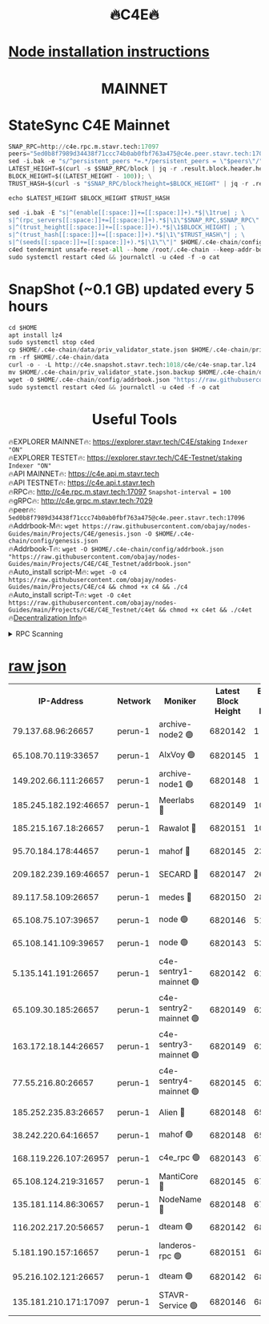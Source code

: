 <h1 align="center"> 🔥C4E🔥</h1>

[Node installation instructions](https://github.com/obajay/nodes-Guides/tree/main/Projects/C4E)
=

<h1 align="center"> MAINNET</h1>

# StateSync C4E Mainnet
```python
SNAP_RPC=http://c4e.rpc.m.stavr.tech:17097
peers="5ed0b8f7989d34438f71ccc74b0ab0fbf763a475@c4e.peer.stavr.tech:17096"
sed -i.bak -e "s/^persistent_peers *=.*/persistent_peers = \"$peers\"/" $HOME/.c4e-chain/config/config.toml
LATEST_HEIGHT=$(curl -s $SNAP_RPC/block | jq -r .result.block.header.height); \
BLOCK_HEIGHT=$((LATEST_HEIGHT - 100)); \
TRUST_HASH=$(curl -s "$SNAP_RPC/block?height=$BLOCK_HEIGHT" | jq -r .result.block_id.hash)

echo $LATEST_HEIGHT $BLOCK_HEIGHT $TRUST_HASH

sed -i.bak -E "s|^(enable[[:space:]]+=[[:space:]]+).*$|\1true| ; \
s|^(rpc_servers[[:space:]]+=[[:space:]]+).*$|\1\"$SNAP_RPC,$SNAP_RPC\"| ; \
s|^(trust_height[[:space:]]+=[[:space:]]+).*$|\1$BLOCK_HEIGHT| ; \
s|^(trust_hash[[:space:]]+=[[:space:]]+).*$|\1\"$TRUST_HASH\"| ; \
s|^(seeds[[:space:]]+=[[:space:]]+).*$|\1\"\"|" $HOME/.c4e-chain/config/config.toml
c4ed tendermint unsafe-reset-all --home /root/.c4e-chain --keep-addr-book
sudo systemctl restart c4ed && journalctl -u c4ed -f -o cat
```
# SnapShot (~0.1 GB) updated every 5 hours
```python
cd $HOME
apt install lz4
sudo systemctl stop c4ed
cp $HOME/.c4e-chain/data/priv_validator_state.json $HOME/.c4e-chain/priv_validator_state.json.backup
rm -rf $HOME/.c4e-chain/data
curl -o - -L http://c4e.snapshot.stavr.tech:1018/c4e/c4e-snap.tar.lz4 | lz4 -c -d - | tar -x -C $HOME/.c4e-chain --strip-components 2
mv $HOME/.c4e-chain/priv_validator_state.json.backup $HOME/.c4e-chain/data/priv_validator_state.json
wget -O $HOME/.c4e-chain/config/addrbook.json "https://raw.githubusercontent.com/obajay/nodes-Guides/main/Projects/C4E/addrbook.json"
sudo systemctl restart c4ed && journalctl -u c4ed -f -o cat
```
 <h1 align="center"> Useful Tools</h1>

🔥EXPLORER MAINNET🔥:  https://explorer.stavr.tech/C4E/staking            `Indexer "ON"` \
🔥EXPLORER TESTET🔥:   https://explorer.stavr.tech/C4E-Testnet/staking     `Indexer "ON"` \
🔥API MAINNET🔥:       https://c4e.api.m.stavr.tech \
🔥API TESTNET🔥:       https://c4e.api.t.stavr.tech \
🔥RPC🔥:               http://c4e.rpc.m.stavr.tech:17097                  `Snapshot-interval = 100` \
🔥gRPC🔥:              http://c4e.grpc.m.stavr.tech:7029 \
🔥peer🔥:              `5ed0b8f7989d34438f71ccc74b0ab0fbf763a475@c4e.peer.stavr.tech:17096` \
🔥Addrbook-M🔥:    ```wget https://raw.githubusercontent.com/obajay/nodes-Guides/main/Projects/C4E/genesis.json -O $HOME/.c4e-chain/config/genesis.json``` \
🔥Addrbook-T🔥:    ```wget -O $HOME/.c4e-chain/config/addrbook.json "https://raw.githubusercontent.com/obajay/nodes-Guides/main/Projects/C4E/C4E_Testnet/addrbook.json"``` \
🔥Auto_install script-M🔥: ```wget -O c4 https://raw.githubusercontent.com/obajay/nodes-Guides/main/Projects/C4E/c4 && chmod +x c4 && ./c4``` \
🔥Auto_install script-T🔥: ```wget -O c4et https://raw.githubusercontent.com/obajay/nodes-Guides/main/Projects/C4E/C4E_Testnet/c4et && chmod +x c4et && ./c4et``` \
🔥[Decentralization Info](https://github.com/obajay/StateSync-snapshots/tree/main/Projects/C4E/Decentralization)🔥




<details>
<summary>RPC Scanning</summary>

<h2 align="center"> We scan nodes in real time every 4 hours. And we provide the final result of RPC endpoints.
We cannot influence the operation of these nodes in any way. </h2>


```python
If Voting Power is higher than 0 --> then the Node is a validator of the network and may be subject to attack and be a potential threat to the chain.
```
```python
We marked such validators with a red symbol
```

</details>

[raw json](https://rpc-check.c4e.stavr.tech/c4e/rpc-c4e-result.json)
=



<table><tr><th>IP-Address</th><th>Network</th><th>Moniker</th><th>Latest Block Height</th><th>Earliest Block Height</th><th>Catching Up</th><th>Tx Index</th><th>Voting Power</th><th>Scan Time</th></tr><tr><td>79.137.68.96:26657</td><td>perun-1</td><td>archive-node2 🟢</td><td>6820142</td><td>1</td><td>False</td><td>on</td><td>0</td><td>2024-01-20T22:52:22.782863984UTC</td></tr><tr><td>65.108.70.119:33657</td><td>perun-1</td><td>AlxVoy 🟢</td><td>6820145</td><td>1</td><td>False</td><td>on</td><td>0</td><td>2024-01-20T22:52:39.411987916UTC</td></tr><tr><td>149.202.66.111:26657</td><td>perun-1</td><td>archive-node1 🟢</td><td>6820148</td><td>1</td><td>False</td><td>on</td><td>0</td><td>2024-01-20T22:52:55.575015955UTC</td></tr><tr><td>185.245.182.192:46657</td><td>perun-1</td><td>Meerlabs 🔴</td><td>6820149</td><td>1051501</td><td>False</td><td>on</td><td>527310</td><td>2024-01-20T22:53:01.311822203UTC</td></tr><tr><td>185.215.167.18:26657</td><td>perun-1</td><td>Rawalot 🔴</td><td>6820151</td><td>1090501</td><td>False</td><td>on</td><td>701423</td><td>2024-01-20T22:53:13.308411702UTC</td></tr><tr><td>95.70.184.178:44657</td><td>perun-1</td><td>mahof 🔴</td><td>6820145</td><td>2342001</td><td>False</td><td>off</td><td>1864189</td><td>2024-01-20T22:52:36.635632219UTC</td></tr><tr><td>209.182.239.169:46657</td><td>perun-1</td><td>SECARD 🔴</td><td>6820147</td><td>2616101</td><td>False</td><td>off</td><td>1136703</td><td>2024-01-20T22:52:50.817127609UTC</td></tr><tr><td>89.117.58.109:26657</td><td>perun-1</td><td>medes 🔴</td><td>6820150</td><td>2826001</td><td>False</td><td>off</td><td>1484927</td><td>2024-01-20T22:53:08.489164792UTC</td></tr><tr><td>65.108.75.107:39657</td><td>perun-1</td><td>node 🟢</td><td>6820146</td><td>5198801</td><td>False</td><td>on</td><td>0</td><td>2024-01-20T22:52:41.916529633UTC</td></tr><tr><td>65.108.141.109:39657</td><td>perun-1</td><td>node 🟢</td><td>6820143</td><td>5303301</td><td>False</td><td>on</td><td>0</td><td>2024-01-20T22:52:25.189619119UTC</td></tr><tr><td>5.135.141.191:26657</td><td>perun-1</td><td>c4e-sentry1-mainnet 🟢</td><td>6820142</td><td>6198001</td><td>False</td><td>on</td><td>0</td><td>2024-01-20T22:52:21.696880711UTC</td></tr><tr><td>65.109.30.185:26657</td><td>perun-1</td><td>c4e-sentry2-mainnet 🟢</td><td>6820149</td><td>6238301</td><td>False</td><td>on</td><td>0</td><td>2024-01-20T22:53:00.892833287UTC</td></tr><tr><td>163.172.18.144:26657</td><td>perun-1</td><td>c4e-sentry3-mainnet 🟢</td><td>6820149</td><td>6239001</td><td>False</td><td>on</td><td>0</td><td>2024-01-20T22:53:02.030153557UTC</td></tr><tr><td>77.55.216.80:26657</td><td>perun-1</td><td>c4e-sentry4-mainnet 🟢</td><td>6820145</td><td>6241001</td><td>False</td><td>on</td><td>0</td><td>2024-01-20T22:52:37.004869830UTC</td></tr><tr><td>185.252.235.83:26657</td><td>perun-1</td><td>Alien 🔴</td><td>6820148</td><td>6502501</td><td>False</td><td>on</td><td>1136703</td><td>2024-01-20T22:52:56.271186691UTC</td></tr><tr><td>38.242.220.64:16657</td><td>perun-1</td><td>mahof 🟢</td><td>6820148</td><td>6545801</td><td>False</td><td>off</td><td>0</td><td>2024-01-20T22:52:53.195658061UTC</td></tr><tr><td>168.119.226.107:26957</td><td>perun-1</td><td>c4e_rpc 🟢</td><td>6820143</td><td>6720143</td><td>False</td><td>on</td><td>0</td><td>2024-01-20T22:52:29.529556150UTC</td></tr><tr><td>65.108.124.219:31657</td><td>perun-1</td><td>MantiCore 🔴</td><td>6820145</td><td>6720145</td><td>False</td><td>off</td><td>193303</td><td>2024-01-20T22:52:36.111630937UTC</td></tr><tr><td>135.181.114.86:30657</td><td>perun-1</td><td>NodeName 🔴</td><td>6820148</td><td>6796001</td><td>False</td><td>off</td><td>140495</td><td>2024-01-20T22:52:55.965183969UTC</td></tr><tr><td>116.202.217.20:56657</td><td>perun-1</td><td>dteam 🟢</td><td>6820142</td><td>6800901</td><td>False</td><td>on</td><td>0</td><td>2024-01-20T22:52:22.002442328UTC</td></tr><tr><td>5.181.190.157:16657</td><td>perun-1</td><td>landeros-rpc 🟢</td><td>6820151</td><td>6808001</td><td>False</td><td>on</td><td>0</td><td>2024-01-20T22:53:12.996171658UTC</td></tr><tr><td>95.216.102.121:26657</td><td>perun-1</td><td>dteam 🟢</td><td>6820142</td><td>6814501</td><td>False</td><td>on</td><td>0</td><td>2024-01-20T22:52:22.348289496UTC</td></tr><tr><td>135.181.210.171:17097</td><td>perun-1</td><td>STAVR-Service 🟢</td><td>6820146</td><td>6817601</td><td>False</td><td>on</td><td>0</td><td>2024-01-20T22:52:42.312799895UTC</td></tr></table>
